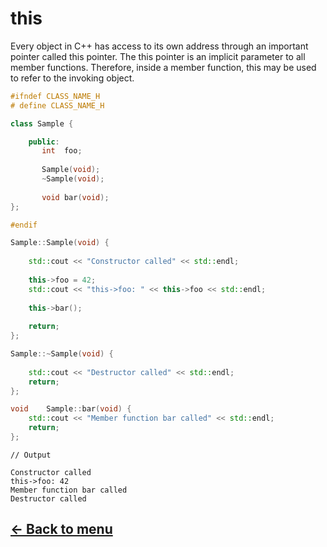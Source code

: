 # this

Every object in C++ has access to its own address through an important pointer called this pointer. The this pointer is an implicit parameter to all member functions.
Therefore, inside a member function, this may be used to refer to the invoking object.

```c++
#ifndef CLASS_NAME_H
# define CLASS_NAME_H

class Sample {

    public:
       int  foo;
	   
	   Sample(void);
	   ~Sample(void);
	   
	   void bar(void);
};

#endif
```

```c++
Sample::Sample(void) {
	
	std::cout << "Constructor called" << std::endl;
	
	this->foo = 42;
	std::cout << "this->foo: " << this->foo << std::endl;
	
	this->bar();
	
	return;
};

Sample::~Sample(void) {
	
	std::cout << "Destructor called" << std::endl;
	return;
};

void    Sample::bar(void) {
	std::cout << "Member function bar called" << std::endl;
	return;
};
```

```text
// Output

Constructor called
this->foo: 42
Member function bar called
Destructor called
```

## [← Back to menu](./Summary.md)
